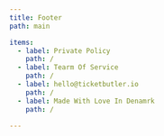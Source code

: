```yaml
---
title: Footer
path: main

items:
  - label: Private Policy
    path: /
  - label: Tearm Of Service
    path: /
  - label: hello@ticketbutler.io
    path: /
  - label: Made With Love In Denamrk
    path: /

---
```


